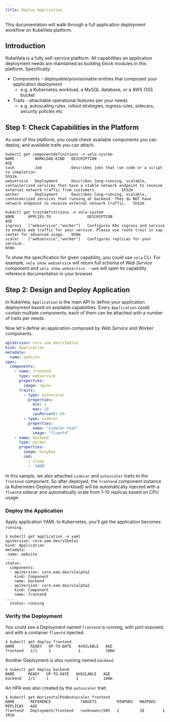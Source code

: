 ```yaml
---
title: Deploy Application
---
```


This documentation will walk through a full application deployment workflow on KubeVela platform.

## Introduction

KubeVela is a fully self-service platform. All capabilities an application deployment needs are maintained as building block modules in this platform. Specifically:
- Components - deployable/provisionable entities that composed your application deployment
  - e.g. a Kubernetes workload, a MySQL database, or a AWS OSS bucket
- Traits - attachable operational features per your needs
  - e.g. autoscaling rules, rollout strategies, ingress rules, sidecars, security policies etc

## Step 1: Check Capabilities in the Platform

As user of this platform, you could check available components you can deploy, and available traits you can attach.

```console
kubectl get componentdefinitions -n vela-system
NAME         WORKLOAD-KIND   DESCRIPTION                                                                                                                                                AGE
task         Job             Describes jobs that run code or a script to completion.                                                                                                    5h52m
webservice   Deployment      Describes long-running, scalable, containerized services that have a stable network endpoint to receive external network traffic from customers.           5h52m
worker       Deployment      Describes long-running, scalable, containerized services that running at backend. They do NOT have network endpoint to receive external network traffic.   5h52m
```

```console
kubectl get traitdefinitions -n vela-system
NAME      APPLIES-TO                DESCRIPTION                                                                                                                           AGE
ingress   ["webservice","worker"]   Configures K8s ingress and service to enable web traffic for your service. Please use route trait in cap center for advanced usage.   6h8m
scaler    ["webservice","worker"]   Configures replicas for your service.                                                                                                 6h8m
```

To show the specification for given capability, you could use `vela` CLI. For example, `vela show webservice` will return full schema of *Web Service* component and `vela show webservice --web` will open its capability reference documentation in your browser.

## Step 2: Design and Deploy Application

In KubeVela, `Application` is the main API to define your application deployment based on available capabilities. Every `Application` could contain multiple components, each of them can be attached with a number of traits per needs. 

Now let's define an application composed by *Web Service* and *Worker* components.

```yaml
apiVersion: core.oam.dev/v1beta1
kind: Application
metadata:
  name: website
spec:
  components:
    - name: frontend
      type: webservice
      properties:
        image: nginx
      traits:
        - type: autoscaler
          properties:
            min: 1
            max: 10
            cpuPercent: 60
        - type: sidecar
          properties:
            name: "sidecar-test"
            image: "fluentd"
    - name: backend
      type: worker
      properties:
        image: busybox
        cmd:
          - sleep
          - '1000'
```

In this sample, we also attached `sidecar` and `autoscaler` traits to the `frontend` component.
So after deployed, the `frontend` component instance (a Kubernetes Deployment workload) will be automatically injected
with a `fluentd` sidecar and automatically scale from 1-10 replicas based on CPU usage.

### Deploy the Application

Apply application YAML to Kubernetes, you'll get the application becomes `running`.

```shell
$ kubectl get application -o yaml
apiVersion: core.oam.dev/v1beta1
kind: Application
metadata:
 name: website
....
status:
  components:
  - apiVersion: core.oam.dev/v1alpha2
    kind: Component
    name: backend
  - apiVersion: core.oam.dev/v1alpha2
    kind: Component
    name: frontend
....
  status: running

```

### Verify the Deployment

You could see a Deployment named `frontend` is running, with port exposed, and with a container `fluentd` injected.

```shell
$ kubectl get deploy frontend
NAME       READY   UP-TO-DATE   AVAILABLE   AGE
frontend   1/1     1            1           100m
```

Another Deployment is also running named `backend`.

```shell
$ kubectl get deploy backend
NAME      READY   UP-TO-DATE   AVAILABLE   AGE
backend   1/1     1            1           100m
```

An HPA was also created by the `autoscaler` trait. 

```shell
$ kubectl get HorizontalPodAutoscaler frontend
NAME       REFERENCE             TARGETS         MINPODS   MAXPODS   REPLICAS   AGE
frontend   Deployment/frontend   <unknown>/50%   1         10        1          101m
```